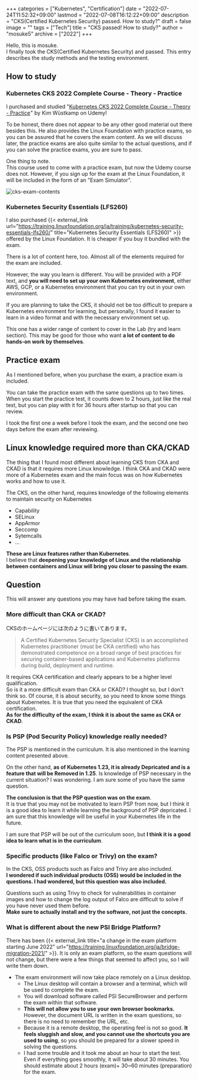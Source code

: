 +++
categories = ["Kubernetes", "Certification"]
date = "2022-07-24T11:52:32+09:00"
lastmod = "2022-07-08T16:12:22+09:00"
description = "CKS(Certified Kubernetes Security) passed. How to study?"
draft = false
image = ""
tags = ["Tech"]
title = "CKS passed! How to study?"
author = "mosuke5"
archive = ["2022"]
+++

Hello, this is mosuke.  
I finally took the CKS(Certified Kubernetes Security) and passed. This entry describes the study methods and the testing environment.
<!--more-->

## How to study
### Kubernetes CKS 2022 Complete Course - Theory - Practice
I purchased and studied "<a href="https://px.a8.net/svt/ejp?a8mat=3H3F8L+198YR6+3L4M+BW8O2&a8ejpredirect=https%3A%2F%2Fwww.udemy.com%2Fcourse%2Fcertified-kubernetes-security-specialist%2F" rel="nofollow">Kubernetes CKS 2022 Complete Course - Theory - Practice</a><img border="0" width="1" height="1" src="https://www11.a8.net/0.gif?a8mat=3H3F8L+198YR6+3L4M+BW8O2" alt="">" by Kim Wüstkamp on Udemy!

To be honest, there does not appear to be any other good material out there besides this. He also provides the Linux Foundation with practice exams, so you can be assured that he covers the exam content. As we will discuss later, the practice exams are also quite similar to the actual questions, and if you can solve the practice exams, you are sure to pass.

One thing to note.  
This course used to come with a practice exam, but now the Udemy course does not.
However, if you sign up for the exam at the Linux Foundation, it will be included in the form of an "Exam Simulator".

![cks-exam-contents](/image/cks-exam-contents-en.png)

### Kubernetes Security Essentials (LFS260)
I also purchased {{< external_link url="https://training.linuxfoundation.org/ja/training/kubernetes-security-essentials-lfs260/" title="Kubernetes Security Essentials (LFS260)" >}} offered by the Linux Foundation. It is cheaper if you buy it bundled with the exam.

There is a lot of content here, too. Almost all of the elements required for the exam are included.

However, the way you learn is different. You will be provided with a PDF text, and **you will need to set up your own Kubernetes environment**, either AWS, GCP, or a Kubernetes environment that you can try out in your own environment.

If you are planning to take the CKS, it should not be too difficult to prepare a Kubernetes environment for learning, but personally, I found it easier to learn in a video format and with the necessary environment set up.

This one has a wider range of content to cover in the Lab (try and learn section). This may be good for those who want **a lot of content to do hands-on work by themselves**.

## Practice exam
As I mentioned before, when you purchase the exam, a practice exam is included.

You can take the practice exam with the same questions up to two times.
When you start the practice test, it counts down to 2 hours, just like the real test, but you can play with it for 36 hours after startup so that you can review.

I took the first one a week before I took the exam, and the second one two days before the exam after reviewing.

## Linux knowledge required more than CKA/CKAD
The thing that I found most different about learning CKS from CKA and CKAD is that it requires more Linux knowledge.
I think CKA and CKAD were more of a Kubernetes exam and the main focus was on how Kubernetes works and how to use it.

The CKS, on the other hand, requires knowledge of the following elements to maintain security on Kubernetes

- Capability
- SELinux
- AppArmor
- Seccomp
- Sytemcalls
- ...

**These are Linux features rather than Kubernetes**.  
I believe that **deepening your knowledge of Linux and the relationship between containers and Linux will bring you closer to passing the exam**.

## Question
This will answer any questions you may have had before taking the exam.

### More difficult than CKA or CKAD?
CKSのホームページには次のように書いてあります。

> A Certified Kubernetes Security Specialist (CKS) is an accomplished Kubernetes practitioner (must be CKA certified) who has demonstrated competence on a broad range of best practices for securing container-based applications and Kubernetes platforms during build, deployment and runtime.

It requires CKA certification and clearly appears to be a higher level qualification.  
So is it a more difficult exam than CKA or CKAD? I thought so, but I don't think so.
Of course, it is about security, so you need to know some things about Kubernetes. It is true that you need the equivalent of CKA certification.  
**As for the difficulty of the exam, I think it is about the same as CKA or CKAD**.

### Is PSP (Pod Security Policy) knowledge really needed?
The PSP is mentioned in the curriculum. It is also mentioned in the learning content presented above.  

On the other hand, **as of Kubernetes 1.23, it is already Depricated and is a feature that will be Removed in 1.25**. Is knowledge of PSP necessary in the current situation? I was wondering. I am sure some of you have the same question.

**The conclusion is that the PSP question was on the exam**.  
It is true that you may not be motivated to learn PSP from now, but I think it is a good idea to learn it while learning the background of PSP depricated. I am sure that this knowledge will be useful in your Kubernetes life in the future.

I am sure that PSP will be out of the curriculum soon, but **I think it is a good idea to learn what is in the curriculum**.

### Specific products (like Falco or Trivy) on the exam?
In the CKS, OSS products such as Falco and Trivy are also included.  
**I wondered if such individual products (OSS) would be included in the questions. I had wondered, but this question was also included.**

Questions such as using Trivy to check for vulnerabilities in container images and how to change the log output of Falco are difficult to solve if you have never used them before.  
**Make sure to actually install and try the software, not just the concepts.**

### What is different about the new PSI Bridge Platform?
There has been {{< external_link title="a change in the exam platform starting June 2022" url="https://training.linuxfoundation.org/ja/bridge-migration-2021/" >}}.
It is only an exam platform, so the exam questions will not change, but there were a few things that seemed to affect you, so I will write them down.

- The exam environment will now take place remotely on a Linux desktop.
  - The Linux desktop will contain a browser and a terminal, which will be used to complete the exam.
  - You will download software called PSI SecureBrowser and perform the exam within that software.
  - **This will not allow you to use your own browser bookmarks.** However, the document URL is written in the exam questions, so there is no need to remember the URL, etc.
  - Because it is a remote desktop, the operating feel is not so good. **It feels sluggish and slow, and you cannot use the shortcuts you are used to using**, so you should be prepared for a slower speed in solving the questions.
  - I had some trouble and it took me about an hour to start the test. Even if everything goes smoothly, it will take about 30 minutes. You should estimate about 2 hours (exam)+ 30~60 minutes (preparation) for the exam.